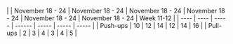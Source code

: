 | | November 18 - 24 |  November 18 - 24 | November 18 - 24 | November 18 - 24 | November 18 - 24 | November 18 - 24 | Week 11-12 |
| ---- | ---- | ----- | ------ | ----- | ----- | ----- |
| Push-ups | 10 | 12 | 14 | 12 | 14 | 16 |
| Pull-ups | 2 | 3 | 4 | 3 | 4 | 5 |